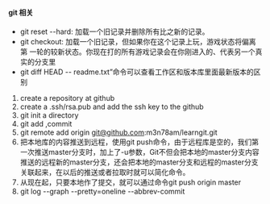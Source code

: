 #### git 相关

+ git reset --hard: 加载一个旧记录并删除所有比之新的记录。
+ git checkout: 加载一个旧记录，但如果你在这个记录上玩，游戏状态将偏离第 一轮的较新状态。你现在打的所有游戏记录会在你刚进入的、代表另一个真实的分支里
+ git diff HEAD -- readme.txt”命令可以查看工作区和版本库里面最新版本的区别




1. create a repository at github
2. create a .ssh/rsa.pub and add the ssh key to the github
3. git init a directory
4. git add ,commit
5. git remote add origin git@github.com:m3n78am/learngit.git
6. 把本地库的内容推送到远程，使用git push命令，由于远程库是空的，我们第一次推送master分支时，加上了-u参数，Git不但会把本地的master分支内容推送的远程新的master分支，还会把本地的master分支和远程的master分支关联起来，在以后的推送或者拉取时就可以简化命令。
7. 从现在起，只要本地作了提交，就可以通过命令git push origin master
8. git log --graph --pretty=oneline --abbrev-commit